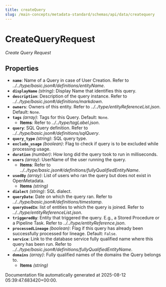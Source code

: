 ```yaml
---
title: createQuery
slug: /main-concepts/metadata-standard/schemas/api/data/createquery
---
```


# CreateQueryRequest

*Create Query Request*

## Properties

- **`name`**: Name of a Query in case of User Creation. Refer to *../../type/basic.json#/definitions/entityName*.
- **`displayName`** *(string)*: Display Name that identifies this query.
- **`description`**: Description of the query instance. Refer to *../../type/basic.json#/definitions/markdown*.
- **`owners`**: Owners of this entity. Refer to *../../type/entityReferenceList.json*. Default: `None`.
- **`tags`** *(array)*: Tags for this Query. Default: `None`.
  - **Items**: Refer to *../../type/tagLabel.json*.
- **`query`**: SQL Query definition. Refer to *../../type/basic.json#/definitions/sqlQuery*.
- **`query_type`** *(string)*: SQL query type.
- **`exclude_usage`** *(boolean)*: Flag to check if query is to be excluded while processing usage.
- **`duration`** *(number)*: How long did the query took to run in milliseconds.
- **`users`** *(array)*: UserName of the user running the query.
  - **Items**: Refer to *../../type/basic.json#/definitions/fullyQualifiedEntityName*.
- **`usedBy`** *(array)*: List of users who ran the query but does not exist in OpenMetadata.
  - **Items** *(string)*
- **`dialect`** *(string)*: SQL dialect.
- **`queryDate`**: Date on which the query ran. Refer to *../../type/basic.json#/definitions/timestamp*.
- **`queryUsedIn`**: list of entities to which the query is joined. Refer to *../../type/entityReferenceList.json*.
- **`triggeredBy`**: Entity that triggered the query. E.g., a Stored Procedure or a Pipeline Task. Refer to *../../type/entityReference.json*.
- **`processedLineage`** *(boolean)*: Flag if this query has already been successfully processed for lineage. Default: `False`.
- **`service`**: Link to the database service fully qualified name where this query has been run. Refer to *../../type/basic.json#/definitions/fullyQualifiedEntityName*.
- **`domains`** *(array)*: Fully qualified names of the domains the Query belongs to.
  - **Items** *(string)*


Documentation file automatically generated at 2025-08-12 05:39:47.683420+00:00.
